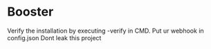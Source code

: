 # Booster
Verify the installation by executing -verify in CMD.
Put ur webhook in config.json
Dont leak this project
